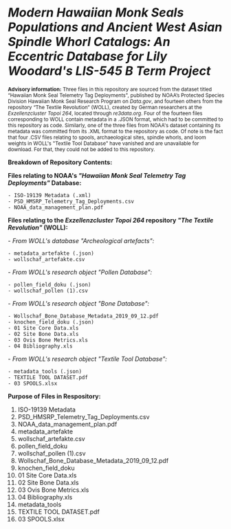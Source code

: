 # ***Modern Hawaiian Monk Seals Populations and Ancient West Asian Spindle Whorl Catalogs: An Eccentric Database for Lily Woodard's LIS-545 B Term Project***

<sub> **Advisory information:** Three files in this repository are sourced from the dataset titled “Hawaiian Monk Seal Telemetry Tag Deployments", published by NOAA’s Protected Species Division Hawaiian Monk Seal Research Program on *Data.gov*, and fourteen others from the repository “The Textile Revolution” (WOLL), created by German researchers at the *Exzellenzcluster Topoi 264*, located through *re3data.org*. Four of the fourteen files corresponding to WOLL contain metadata in a .JSON format, which had to be committed to this repository as code. Similarly, one of the three files from NOAA's dataset containing its metadata was committed from its .XML format to the repository as code. Of note is the fact that four .CSV files relating to spools, archaeological sites, spindle whorls, and loom weights in WOLL's "Textile Tool Database" have vanished and are unavailable for download. For that, they could not be added to this repository.</sub>

**Breakdown of Repository Contents:**

**Files relating to NOAA's *"Hawaiian Monk Seal Telemetry Tag Deployments"* Database:**

    - ISO-19139 Metadata (.xml)
    - PSD_HMSRP_Telemetry_Tag_Deployments.csv
    - NOAA_data_management_plan.pdf

**Files relating to the *Exzellenzcluster Topoi 264* repository *"The Textile Revolution"* (WOLL):**

  *- From WOLL's database "Archeological artefacts":*
  
    - metadata_artefakte (.json)
    - wollschaf_artefakte.csv
    
 *- From WOLL's research object "Pollen Database":*
 
    - pollen_field_doku (.json)
    - wollschaf_pollen (1).csv
    
  *- From WOLL's research object "Bone Database":*
  
    - Wollschaf_Bone_Database_Metadata_2019_09_12.pdf
    - knochen_field_doku (.json)
    - 01 Site Core Data.xls
    - 02 Site Bone Data.xls
    - 03 Ovis Bone Metrics.xls
    - 04 Bibliography.xls
    
  *- From WOLL's research object "Textile Tool Database":*
  
    - metadata_tools (.json)
    - TEXTILE TOOL DATASET.pdf
    - 03 SPOOLS.xlsx

**Purpose of Files in Respository:**
1) ISO-19139 Metadata 
2) PSD_HMSRP_Telemetry_Tag_Deployments.csv
3) NOAA_data_management_plan.pdf
4) metadata_artefakte 
5) wollschaf_artefakte.csv
6) pollen_field_doku 
7) wollschaf_pollen (1).csv
8) Wollschaf_Bone_Database_Metadata_2019_09_12.pdf
9) knochen_field_doku 
10) 01 Site Core Data.xls
11) 02 Site Bone Data.xls
13) 03 Ovis Bone Metrics.xls
14) 04 Bibliography.xls
15) metadata_tools 
16) TEXTILE TOOL DATASET.pdf
17) 03 SPOOLS.xlsx
    
    
    
    
    



